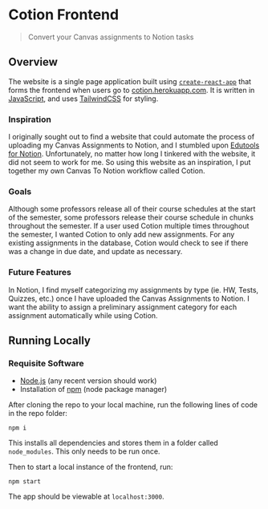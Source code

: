 # Cotion Frontend
> Convert your Canvas assignments to Notion tasks

## Overview
The website is a single page application built using [`create-react-app`](https://github.com/facebook/create-react-app) that forms the frontend when users go to [cotion.herokuapp.com](cotion.herokuapp.com). It is written in [JavaScript](https://www.javascript.com), and uses [TailwindCSS](https://tailwindcss.com) for styling. 

### Inspiration
I originally sought out to find a website that could automate the process of uploading my Canvas Assignments to Notion, and I stumbled upon [Edutools for Notion](https://edutools.srg.id.au/guide/assignments-to-db/index.html). Unfortunately, no matter how long I tinkered with the website, it did not seem to work for me. So using this website as an inspiration, I put together my own Canvas To Notion workflow called Cotion.

### Goals
Although some professors release all of their course schedules at the start of the semester, some professors release their course schedule in chunks throughout the semester. If a user used Cotion multiple times throughout the semester, I wanted Cotion to only add new assignments. For any existing assignments in the database, Cotion would check to see if there was a change in due date, and update as necessary. 

### Future Features
In Notion, I find myself categorizing my assignments by type (ie. HW, Tests, Quizzes, etc.) once I have uploaded the Canvas Assignments to Notion. I want the ability to assign a preliminary assignment category for each assignment automatically while using Cotion. 

## Running Locally
### Requisite Software
- [Node.js](https://nodejs.dev) (any recent version should work)
- Installation of [npm](https://www.npmjs.com) (node package manager)

After cloning the repo to your local machine, run the following lines of code in the repo folder:

```
npm i
````
This installs all dependencies and stores them in a folder called `node_modules`. This only needs to be run once.

Then to start a local instance of the frontend, run:

```
npm start
```

The app should be viewable at `localhost:3000`. 

